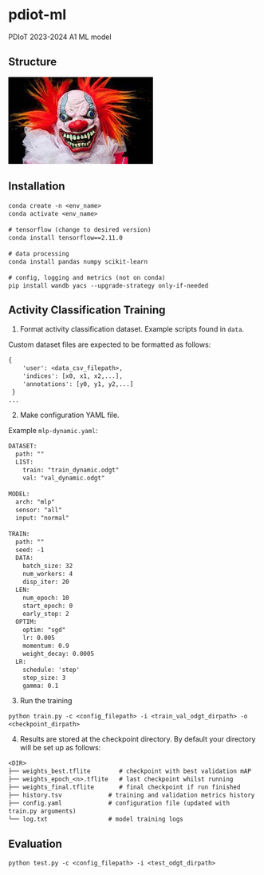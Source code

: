 # pdiot-ml
PDIoT 2023-2024 A1 ML model

## Structure

![Diagram](docs/diagram.jpg)

##  Installation
```
conda create -n <env_name>
conda activate <env_name>

# tensorflow (change to desired version)
conda install tensorflow==2.11.0 

# data processing
conda install pandas numpy scikit-learn

# config, logging and metrics (not on conda)
pip install wandb yacs --upgrade-strategy only-if-needed
```

## Activity Classification Training
1. Format activity classification dataset. Example scripts found in `data`.

Custom dataset files are expected to be formatted as follows:
```
{
    'user': <data_csv_filepath>, 
    'indices': [x0, x1, x2,...],  
    'annotations': [y0, y1, y2,...]
 }
...
```


2. Make configuration YAML file. 

Example `mlp-dynamic.yaml`:
```
DATASET:
  path: ""
  LIST:
    train: "train_dynamic.odgt"
    val: "val_dynamic.odgt"

MODEL:
  arch: "mlp"
  sensor: "all"
  input: "normal"

TRAIN:
  path: ""
  seed: -1
  DATA:
    batch_size: 32
    num_workers: 4
    disp_iter: 20
  LEN:
    num_epoch: 10
    start_epoch: 0
    early_stop: 2
  OPTIM:
    optim: "sgd"
    lr: 0.005
    momentum: 0.9
    weight_decay: 0.0005
  LR:
    schedule: 'step'
    step_size: 3
    gamma: 0.1
```

3. Run the training
```
python train.py -c <config_filepath> -i <train_val_odgt_dirpath> -o <checkpoint_dirpath>
```

4. Results are stored at the checkpoint directory. By default your directory will be set up as follows:
```
<DIR>
├── weights_best.tflite        # checkpoint with best validation mAP
├── weights_epoch_<n>.tflite   # last checkpoint whilst running
├── weights_final.tflite       # final checkpoint if run finished
├── history.tsv             # training and validation metrics history
├── config.yaml             # configuration file (updated with train.py arguments)
└── log.txt                 # model training logs
```

## Evaluation

```
python test.py -c <config_filepath> -i <test_odgt_dirpath>
```